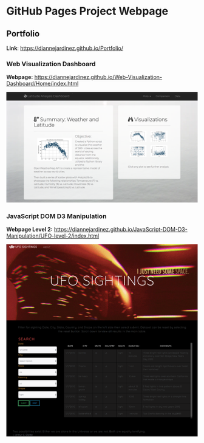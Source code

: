 # GitHub Pages Project Webpage

## Portfolio 
**Link**: https://diannejardinez.github.io/Portfolio/

### Web Visualization Dashboard

**Webpage:** https://diannejardinez.github.io/Web-Visualization-Dashboard/Home/index.html

![](https://github.com/diannejardinez/diannejardinez.github.io/blob/master/Web-Visualization-Dashboard/landing_page.png)


### JavaScript DOM D3 Manipulation
**Webpage Level 2:** https://diannejardinez.github.io/JavaScript-DOM-D3-Manipulation/UFO-level-2/index.html

![](https://github.com/diannejardinez/diannejardinez.github.io/blob/master/JavaScript-DOM-D3-Manipulation/UFO-level-2/static/images/home_page_lvl2.png)
